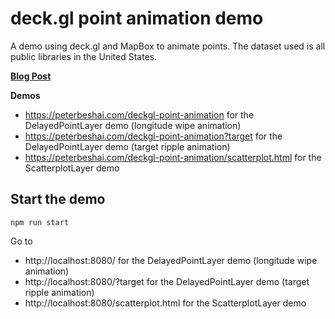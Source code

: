 # deck.gl point animation demo

A demo using deck.gl and MapBox to animate points. The dataset used is all public libraries in the United States.

[**Blog Post**](https://peterbeshai.com/blog/2019-08-10-deckgl-point-animation/)

**Demos**

- https://peterbeshai.com/deckgl-point-animation for the DelayedPointLayer demo (longitude wipe animation)
- https://peterbeshai.com/deckgl-point-animation?target for the DelayedPointLayer demo (target ripple animation)
- https://peterbeshai.com/deckgl-point-animation/scatterplot.html for the ScatterplotLayer demo

## Start the demo

```
npm run start
```

Go to

- http://localhost:8080/ for the DelayedPointLayer demo (longitude wipe animation)
- http://localhost:8080/?target for the DelayedPointLayer demo (target ripple animation)
- http://localhost:8080/scatterplot.html for the ScatterplotLayer demo

